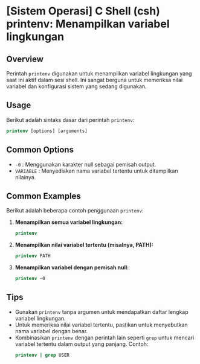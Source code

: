 # [Sistem Operasi] C Shell (csh) printenv: Menampilkan variabel lingkungan

## Overview
Perintah `printenv` digunakan untuk menampilkan variabel lingkungan yang saat ini aktif dalam sesi shell. Ini sangat berguna untuk memeriksa nilai variabel dan konfigurasi sistem yang sedang digunakan.

## Usage
Berikut adalah sintaks dasar dari perintah `printenv`:

```csh
printenv [options] [arguments]
```

## Common Options
- `-0` : Menggunakan karakter null sebagai pemisah output.
- `VARIABLE` : Menyediakan nama variabel tertentu untuk ditampilkan nilainya.

## Common Examples
Berikut adalah beberapa contoh penggunaan `printenv`:

1. **Menampilkan semua variabel lingkungan:**
   ```csh
   printenv
   ```

2. **Menampilkan nilai variabel tertentu (misalnya, PATH):**
   ```csh
   printenv PATH
   ```

3. **Menampilkan variabel dengan pemisah null:**
   ```csh
   printenv -0
   ```

## Tips
- Gunakan `printenv` tanpa argumen untuk mendapatkan daftar lengkap variabel lingkungan.
- Untuk memeriksa nilai variabel tertentu, pastikan untuk menyebutkan nama variabel dengan benar.
- Kombinasikan `printenv` dengan perintah lain seperti `grep` untuk mencari variabel tertentu dalam output yang panjang. Contoh:
  ```csh
  printenv | grep USER
  ```